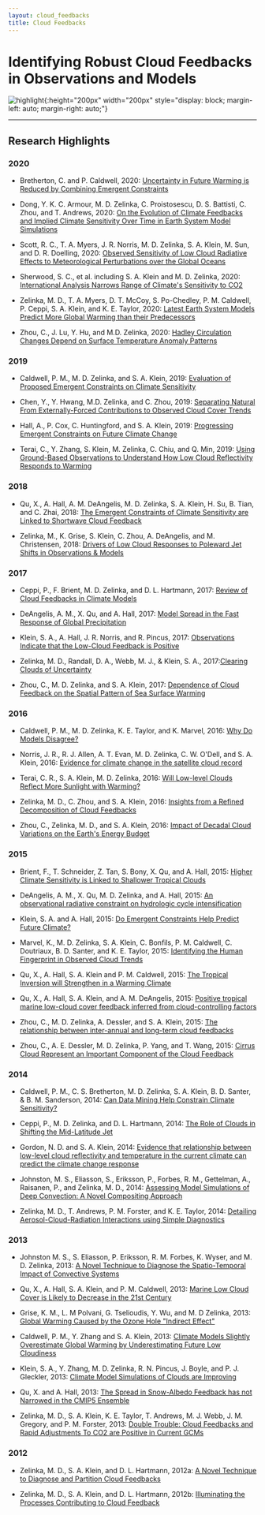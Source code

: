 ```yaml
--- 
layout: cloud_feedbacks 
title: Cloud Feedbacks 
---
```

# Identifying Robust Cloud Feedbacks in Observations and Models 

![highlight]({{site.baseurl}}/projects/cloud_feedbacks/highlight.svg){:height="200px" width="200px" style="display: block; margin-left: auto; margin-right: auto;"}

---
## Research Highlights


### 2020
* Bretherton, C. and P. Caldwell, 2020: [Uncertainty in Future Warming is Reduced by Combining Emergent Constraints](https://climatemodeling.science.energy.gov/research-highlights/uncertainty-future-warming-reduced-combining-emergent-constraints)

* Dong, Y. K. C. Armour, M. D. Zelinka, C. Proistosescu, D. S. Battisti, C. Zhou, and T. Andrews, 2020: [On the Evolution of Climate Feedbacks and Implied Climate Sensitivity Over Time in Earth System Model Simulations](https://climatemodeling.science.energy.gov/research-highlights/evolution-climate-feedbacks-and-implied-climate-sensitivity-over-time-earth)

* Scott, R. C., T. A. Myers, J. R. Norris, M. D. Zelinka, S. A. Klein, M. Sun, and D. R. Doelling, 2020: [Observed Sensitivity of Low Cloud Radiative Effects to Meteorological Perturbations over the Global Oceans](https://climatemodeling.science.energy.gov/research-highlights/observed-sensitivity-low-cloud-radiative-effects-meteorological-perturbations)

* Sherwood, S. C., et al. including S. A. Klein and M. D. Zelinka, 2020: [International Analysis Narrows Range of Climate's Sensitivity to CO2](https://climatemodeling.science.energy.gov/research-highlights/international-analysis-narrows-range-climate%E2%80%99s-sensitivity-co2) 

* Zelinka, M. D., T. A. Myers, D. T. McCoy, S. Po-Chedley, P. M. Caldwell, P. Ceppi, S. A. Klein, and K. E. Taylor, 2020: [Latest Earth System Models Predict More Global Warming than their Predecessors](https://climatemodeling.science.energy.gov/research-highlights/latest-earth-system-models-predict-more-global-warming-their-predecessors)

* Zhou, C., J. Lu, Y. Hu, and M.D. Zelinka, 2020: [Hadley Circulation Changes Depend on Surface Temperature Anomaly Patterns](https://climatemodeling.science.energy.gov/research-highlights/hadley-circulation-changes-depend-surface-temperature-anomaly-patterns)


### 2019
* Caldwell, P. M., M. D. Zelinka, and S. A. Klein, 2019: [Evaluation of Proposed Emergent Constraints on Climate Sensitivity](https://climatemodeling.science.energy.gov/research-highlights/evaluation-proposed-emergent-constraints-climate-sensitivity)

* Chen, Y., Y. Hwang, M.D. Zelinka, and C. Zhou, 2019: 
[Separating Natural From Externally-Forced Contributions to Observed Cloud Cover Trends](https://climatemodeling.science.energy.gov/research-highlights/separating-natural-externally-forced-contributions-observed-cloud-cover-trends)
  
* Hall, A., P. Cox, C. Huntingford, and S. A. Klein, 2019: [Progressing Emergent Constraints on Future Climate Change](https://climatemodeling.science.energy.gov/research-highlights/progressing-emergent-constraints-future-climate-change)

* Terai, C., Y. Zhang, S. Klein, M. Zelinka, C. Chiu, and Q. Min,  2019: [Using Ground-Based Observations to Understand How Low Cloud Reflectivity Responds to Warming](https://climatemodeling.science.energy.gov/research-highlights/using-ground-based-observations-understand-how-low-cloud-reflectivity-responds)


### 2018
* Qu, X., A. Hall, A. M. DeAngelis, M. D. Zelinka, S. A. Klein, H. Su, B. Tian, and C. Zhai, 2018: [The Emergent Constraints of
Climate Sensitivity are Linked to Shortwave Cloud Feedback](https://climatemodeling.science.energy.gov/research-highlights/emergent-constraints-climate-sensitivity-are-linked-shortwave-cloud-feedback)

* Zelinka, M., K. Grise, S. Klein, C. Zhou, A. DeAngelis, and
M. Christensen, 2018: [Drivers of Low Cloud Responses to Poleward Jet Shifts in Observations & Models](https://climatemodeling.science.energy.gov/research-highlights/drivers-low-cloud-responses-poleward-jet-shifts-observations-models)


### 2017
* Ceppi, P., F. Brient, M. D. Zelinka, and D. L. Hartmann, 2017: 
[Review of Cloud Feedbacks in Climate Models](https://climatemodeling.science.energy.gov/research-highlights/review-cloud-feedbacks-climate-models)

* DeAngelis, A. M., X. Qu, and A. Hall, 2017: [Model Spread in the Fast Response of Global
Precipitation](https://climatemodeling.science.energy.gov/research-highlights/model-spread-fast-response-global-precipitation)

* Klein, S. A., A. Hall, J. R. Norris, and R. Pincus, 2017: 
[Observations Indicate that the Low-Cloud Feedback is Positive](https://climatemodeling.science.energy.gov/research-highlights/observations-indicate-low-cloud-feedback-positive)

* Zelinka, M. D., Randall, D. A., Webb, M. J., & Klein, S. A., 2017:[Clearing Clouds of Uncertainty](https://climatemodeling.science.energy.gov/research-highlights/clearing-clouds-uncertainty)

* Zhou, C., M. D. Zelinka, and S. A. Klein, 2017:  [Dependence of Cloud Feedback on the Spatial Pattern of Sea Surface Warming](https://climatemodeling.science.energy.gov/research-highlights/dependence-cloud-feedback-spatial-pattern-sea-surface-warming)


### 2016
* Caldwell, P. M., M. D. Zelinka, K. E. Taylor, and K. Marvel, 2016:
[Why Do Models Disagree?](http://climatemodeling.science.energy.gov/research-highlights/why-do-climate-models-disagree)

* Norris, J. R., R. J. Allen, A. T. Evan, M. D. Zelinka, C. W. O'Dell,
and S. A. Klein, 2016: 
[Evidence for climate change in the satellite cloud record](http://climatemodeling.science.energy.gov/research-highlights/evidence-climate-change-satellite-cloud-record)

* Terai, C. R., S. A. Klein, M. D. Zelinka, 2016: 
[Will Low-level Clouds Reflect More Sunlight with Warming?](https://climatemodeling.science.energy.gov/research-highlights/will-low-level-clouds-reflect-more-sunlight-warming)

* Zelinka, M. D., C. Zhou, and S. A. Klein, 2016: [Insights from a Refined Decomposition of Cloud Feedbacks](https://climatemodeling.science.energy.gov/research-highlights/insights-refined-decomposition-cloud-feedbacks)

* Zhou, C., Zelinka, M. D., and S. A. Klein, 2016:  [Impact of Decadal Cloud Variations on the
Earth's Energy Budget](https://climatemodeling.science.energy.gov/research-highlights/impact-decadal-cloud-variations-earth%E2%80%99s-energy-budget)


### 2015
* Brient, F., T. Schneider, Z. Tan, S. Bony, X. Qu, and A. Hall, 2015:
[Higher Climate Sensitivity is Linked to
Shallower Tropical Clouds](http://climatemodeling.science.energy.gov/research-highlights/higher-climate-sensitiviity-linked-shallower-tropical-low-clouds)

* DeAngelis, A. M., X. Qu, M. D. Zelinka, and A. Hall, 2015: [An observational radiative constraint on
hydrologic cycle intensification](https://climatemodeling.science.energy.gov/research-highlights/observational-radiative-constraint-hydrologic-cycle-intensification)

* Klein, S. A. and A. Hall, 2015: 
[Do Emergent Constraints Help Predict Future Climate?](https://climatemodeling.science.energy.gov/research-highlights/do-emergent-constraints-help-predict-future-climate)

* Marvel, K., M. D. Zelinka, S. A. Klein, C. Bonfils, P. M. Caldwell,
C. Doutriaux, B. D. Santer, and K. E. Taylor, 2015: [Identifying the Human Fingerprint in Observed Cloud
Trends](http://climatemodeling.science.energy.gov/research-highlights/identifying-human-fingerprint-observed-cloud-trends)

* Qu, X., A. Hall, S. A. Klein and P. M. Caldwell, 2015:
[ The Tropical Inversion will Strengthen in a Warming
Climate](http://climatemodeling.science.energy.gov/research-highlights/tropical-inversion-will-strengthen-warming-climate)

* Qu, X., A. Hall, S. A. Klein, and A. M. DeAngelis, 2015: [Positive tropical marine
low-cloud cover feedback inferred from cloud-controlling
factors](http://climatemodeling.science.energy.gov/research-highlights/positive-tropical-marine-low-cloud-cover-feedback-inferred-cloud-controlling)

* Zhou, C., M. D. Zelinka, A. Dessler, and S. A. Klein, 2015: [The relationship between inter-annual and
long-term cloud feedbacks](https://climatemodeling.science.energy.gov/research-highlights/relationship-between-interannual-and-long-term-cloud-feedbacks)

* Zhou, C., A. E. Dessler, M. D. Zelinka, P. Yang, and T. Wang, 2015: [Cirrus Cloud Represent an Important
Component of the Cloud Feedback](http://climatemodeling.science.energy.gov/research-highlights/cirrus-clouds-represent-important-component-cloud-feedback)


### 2014
* Caldwell, P. M.,  C. S. Bretherton, M. D. Zelinka,  S. A. Klein, B.
D. Santer, & B. M. Sanderson, 2014: [Can Data Mining Help Constrain Climate
Sensitivity?](http://climatemodeling.science.energy.gov/research-highlights/can-data-mining-help-constrain-climate-sensitivity)

* Ceppi, P., M. D. Zelinka, and D. L. Hartmann, 2014: [The
Role of Clouds in Shifting the Mid-Latitude Jet](http://climatemodeling.science.energy.gov/research-highlights/role-clouds-shifting-mid-latitude-jet)

* Gordon, N. D. and S. A. Klein, 2014: [Evidence that relationship
between low-level cloud reflectivity and temperature in the current
climate can predict the climate change response](http://www.climatemodeling.science.energy.gov/research-highlights/evidence-relationship-between-low-level-cloud-reflectivity-and-temperature)

* Johnston, M. S., Eliasson, S., Eriksson, P., Forbes, R. M.,
Gettelman, A., Raisanen, P., and Zelinka, M. D., 2014: [Assessing Model Simulations of Deep
Convection: A Novel Compositing Approach](http://climatemodeling.science.energy.gov/research-highlights/assessing-model-simulations-deep-convection-novel-compositing-approach)

* Zelinka, M. D., T. Andrews, P. M. Forster, and K. E. Taylor, 2014:
[Detailing Aerosol-Cloud-Radiation Interactions using Simple Diagnostics](http://climatemodeling.science.energy.gov/research-highlights/detailing-aerosol-cloud-radiation-interactions-using-simple-diagnostics)


### 2013
* Johnston M. S., S. Eliasson, P. Eriksson, R. M. Forbes, K. Wyser,
and M. D. Zelinka, 2013: 
[A Novel Technique to Diagnose the Spatio-Temporal  Impact of Convective Systems](http://climatemodeling.science.energy.gov/research-highlights/novel-technique-diagnose-spatio-temporal-impact-convective-systems)

* Qu, X., A. Hall, S. A. Klein, and P. M. Caldwell, 2013: [ Marine Low Cloud Cover is Likely to Decrease in the 21st Century](http://www.climatemodeling.science.energy.gov/research-highlights/marine-low-cloud-cover-likely-decrease-21st-century)

* Grise, K. M., L. M Polvani, G. Tselioudis, Y. Wu, and M. D Zelinka,
2013: [Global Warming Caused by the Ozone Hole "Indirect
Effect"](http://www.climatemodeling.science.energy.gov/research-highlights/global-warming-caused-ozone-hole-indirect-effect)

* Caldwell, P. M., Y. Zhang and S. A. Klein, 2013: [ Climate Models Slightly
Overestimate Global Warming by Underestimating Future Low
Cloudiness](http://climatemodeling.science.energy.gov/research-highlights/climate-models-slightly-overestimate-global-warming-underestimating-future-low)

* Klein, S. A., Y. Zhang, M. D. Zelinka, R. N. Pincus, J. Boyle, and
P. J. Gleckler, 2013: 
[ Climate Model Simulations of Clouds are Improving](http://climatemodeling.science.energy.gov/research-highlights/climate-model-simulations-clouds-are-improving)

* Qu, X. and A. Hall, 2013: [The Spread in Snow-Albedo Feedback has
not Narrowed in the CMIP5 Ensemble](http://climatemodeling.science.energy.gov/research-highlights/spread-snow-albedo-feedback-has-not-narrowed-cmip5-ensemble)

* Zelinka, M. D., S. A. Klein, K. E. Taylor, T. Andrews, M. J. Webb,
J. M. Gregory, and P. M. Forster, 2013: [Double Trouble: Cloud Feedbacks
and Rapid Adjustments To CO2 are Positive in Current GCMs](http://climatemodeling.science.energy.gov/research-highlights/double-trouble-cloud-feedbacks-and-rapid-adjustments-co2-are-positive-current)

### 2012
* Zelinka, M. D., S. A. Klein, and D. L. Hartmann, 2012a: [A Novel Technique to Diagnose and Partition Cloud
Feedbacks](http://climatemodeling.science.energy.gov/research-highlights/novel-technique-diagnose-and-partition-cloud-feedbacks)

* Zelinka, M. D., S. A. Klein, and D. L. Hartmann, 2012b: 
[Illuminating the Processes Contributing to Cloud
Feedback](http://climatemodeling.science.energy.gov/research-highlights/illuminating-processes-contributing-cloud-feedback)

